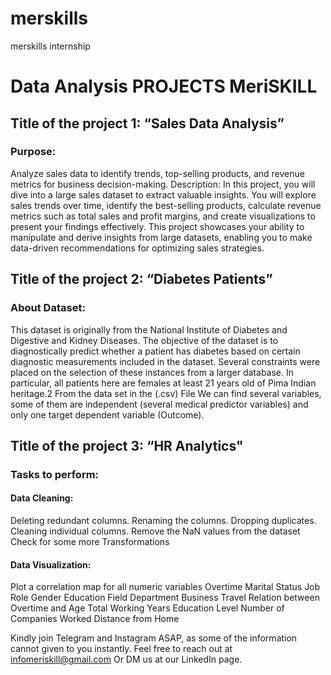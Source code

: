 # merskills
merskills internship


# Data Analysis PROJECTS MeriSKILL

## Title of the project 1: “Sales Data Analysis”
 
### Purpose: 
  Analyze sales data to identify trends, top-selling products, and revenue metrics for business decision-making.
  Description: In this project, you will dive into a large sales dataset to extract valuable insights. 
  You will explore sales trends over time, identify the best-selling products, calculate revenue metrics such as total sales and profit margins, and create visualizations 
  to present your findings effectively. This project showcases your ability to manipulate and derive insights from large datasets,
  enabling you to make data-driven recommendations for optimizing sales strategies.
   
## Title of the project 2: “Diabetes Patients”
 
### About Dataset:
  This dataset is originally from the National Institute of Diabetes and Digestive and Kidney
  Diseases. The objective of the dataset is to diagnostically predict whether a patient has diabetes
  based on certain diagnostic measurements included in the dataset. Several constraints were placed
  on the selection of these instances from a larger database. In particular, all patients here are females
  at least 21 years old of Pima Indian heritage.2
  From the data set in the (.csv) File We can find several variables, some of them are independent
  (several medical predictor variables) and only one target dependent variable (Outcome).
 
## Title of the project 3: “HR Analytics"
 
### Tasks to perform: 

#### Data Cleaning:
  Deleting redundant columns.
  Renaming the columns.
  Dropping duplicates.
  Cleaning individual columns.
  Remove the NaN values from the dataset
  Check for some more Transformations
  
#### Data Visualization:
  Plot a correlation map for all numeric variables
  Overtime
  Marital Status
  Job Role
  Gender
  Education Field
  Department
  Business Travel
  Relation between Overtime and Age
  Total Working Years
  Education Level
  Number of Companies Worked
  Distance from Home

Kindly join Telegram and Instagram ASAP, as some of the information cannot given to you instantly.
Feel free to reach out at infomeriskill@gmail.com
Or DM us at our LinkedIn page.

